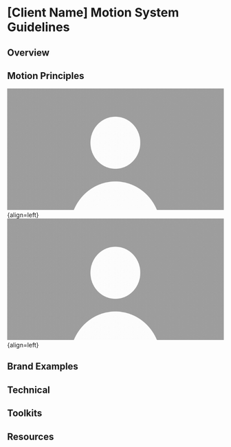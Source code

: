 # [Client Name] Motion System Guidelines

## Overview

## Motion Principles

![test gif](assets/gif/km_container_info-dk.gif){align=left}
![test gif](assets/gif/km_container_info-dk.gif){align=left}

## Brand Examples

## Technical

## Toolkits

## Resources
